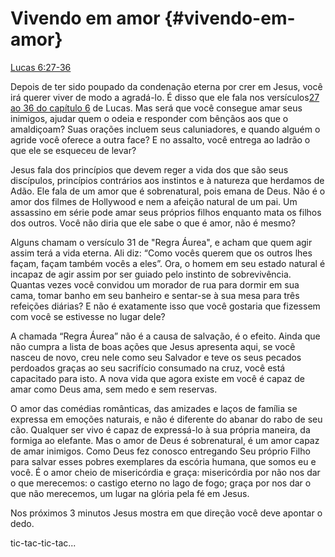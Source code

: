 # **Vivendo em amor** {#vivendo-em-amor}

[Lucas 6:27-36](http://bibliaonline.com.br/acf/lc/6/27-36)

Depois de ter sido poupado da condenação eterna por crer em Jesus, você irá querer viver de modo a agradá-lo. É disso que ele fala nos versículos[27 ao 36 do capítulo 6](http://bibliaonline.com.br/acf/lc/27/36) de Lucas. Mas será que você consegue amar seus inimigos, ajudar quem o odeia e responder com bênçãos aos que o amaldiçoam? Suas orações incluem seus caluniadores, e quando alguém o agride você oferece a outra face? E no assalto, você entrega ao ladrão o que ele se esqueceu de levar?

Jesus fala dos princípios que devem reger a vida dos que são seus discípulos, princípios contrários aos instintos e à natureza que herdamos de Adão. Ele fala de um amor que é sobrenatural, pois emana de Deus. Não é o amor dos filmes de Hollywood e nem a afeição natural de um pai. Um assassino em série pode amar seus próprios filhos enquanto mata os filhos dos outros. Você não diria que ele sabe o que é amor, não é mesmo?

Alguns chamam o versículo 31 de &quot;Regra Áurea&quot;, e acham que quem agir assim terá a vida eterna. Ali diz: “Como vocês querem que os outros lhes façam, façam também vocês a eles”. Ora, o homem em seu estado natural é incapaz de agir assim por ser guiado pelo instinto de sobrevivência. Quantas vezes você convidou um morador de rua para dormir em sua cama, tomar banho em seu banheiro e sentar-se à sua mesa para três refeições diárias? E não é exatamente isso que você gostaria que fizessem com você se estivesse no lugar dele?

A chamada “Regra Áurea” não é a causa de salvação, é o efeito. Ainda que não cumpra a lista de boas ações que Jesus apresenta aqui, se você nasceu de novo, creu nele como seu Salvador e teve os seus pecados perdoados graças ao seu sacrifício consumado na cruz, você está capacitado para isto. A nova vida que agora existe em você é capaz de amar como Deus ama, sem medo e sem reservas.

O amor das comédias românticas, das amizades e laços de família se expressa em emoções naturais, e não é diferente do abanar do rabo de seu cão. Qualquer ser vivo é capaz de expressá-lo à sua própria maneira, da formiga ao elefante. Mas o amor de Deus é sobrenatural, é um amor capaz de amar inimigos. Como Deus fez conosco entregando Seu próprio Filho para salvar esses pobres exemplares da escória humana, que somos eu e você. É o amor cheio de misericórdia e graça: misericórdia por não nos dar o que merecemos: o castigo eterno no lago de fogo; graça por nos dar o que não merecemos, um lugar na glória pela fé em Jesus.

Nos próximos 3 minutos Jesus mostra em que direção você deve apontar o dedo.

tic-tac-tic-tac...